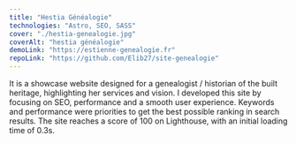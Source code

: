 ```yaml
---
title: "Hestia Généalogie"
technologies: "Astro, SEO, SASS"
cover: "./hestia-genealogie.jpg"
coverAlt: "hestia généalogie"
demoLink: "https://estienne-genealogie.fr"
repoLink: "https://github.com/Elib27/site-genealogie"
---
```


It is a showcase website designed for a genealogist / historian of the built heritage, highlighting her services and vision. I developed this site by focusing on SEO, performance and a smooth user experience. Keywords and performance were priorities to get the best possible ranking in search results. The site reaches a score of 100 on Lighthouse, with an initial loading time of 0.3s.